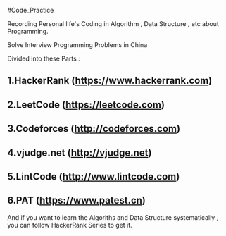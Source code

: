 #Code_Practice

Recording Personal life's Coding in Algorithm , Data Structure , etc about Programming. 

Solve Interview Programming Problems in China  

Divided into these Parts :   

 ## 1.HackerRank (https://www.hackerrank.com)
 
 ## 2.LeetCode (https://leetcode.com)
 
 ## 3.Codeforces (http://codeforces.com)
 
 ## 4.vjudge.net (http://vjudge.net) 
 
 ## 5.LintCode (http://www.lintcode.com)

 ## 6.PAT (https://www.patest.cn)
 
And if you want to learn the Algoriths and Data Structure systematically , you can follow HackerRank Series to get it.
